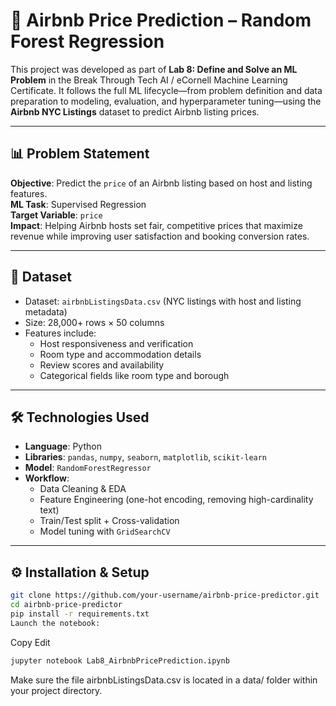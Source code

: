 # 🏡 Airbnb Price Prediction – Random Forest Regression

This project was developed as part of **Lab 8: Define and Solve an ML Problem** in the Break Through Tech AI / eCornell Machine Learning Certificate. It follows the full ML lifecycle—from problem definition and data preparation to modeling, evaluation, and hyperparameter tuning—using the **Airbnb NYC Listings** dataset to predict Airbnb listing prices.

---

## 📊 Problem Statement

**Objective**: Predict the `price` of an Airbnb listing based on host and listing features.  
**ML Task**: Supervised Regression  
**Target Variable**: `price`  
**Impact**: Helping Airbnb hosts set fair, competitive prices that maximize revenue while improving user satisfaction and booking conversion rates.

---

## 📁 Dataset

- Dataset: `airbnbListingsData.csv` (NYC listings with host and listing metadata)
- Size: 28,000+ rows × 50 columns
- Features include:
  - Host responsiveness and verification
  - Room type and accommodation details
  - Review scores and availability
  - Categorical fields like room type and borough

---

## 🛠️ Technologies Used

- **Language**: Python  
- **Libraries**: `pandas`, `numpy`, `seaborn`, `matplotlib`, `scikit-learn`  
- **Model**: `RandomForestRegressor`  
- **Workflow**:
  - Data Cleaning & EDA  
  - Feature Engineering (one-hot encoding, removing high-cardinality text)  
  - Train/Test split + Cross-validation  
  - Model tuning with `GridSearchCV`  

---

## ⚙️ Installation & Setup

```bash
git clone https://github.com/your-username/airbnb-price-predictor.git
cd airbnb-price-predictor
pip install -r requirements.txt
Launch the notebook:

```
Copy
Edit
```bash
jupyter notebook Lab8_AirbnbPricePrediction.ipynb
```
Make sure the file airbnbListingsData.csv is located in a data/ folder within your project directory.

